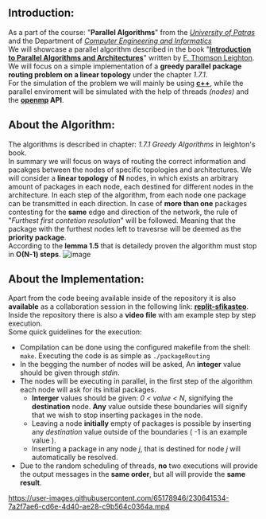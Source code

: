 ## Introduction: 
As a part of the course: "**Parallel Algorithms**" from the *[University of Patras](https://www.upatras.gr/en/)* and the Department of *[Computer Engineering and Informatics](https://www.ceid.upatras.gr/en/)*    
We will showcase a parallel algorithm described in the book "**[Introduction to Parallel Algorithms and Architectures](https://www.elsevier.com/books/introduction-to-parallel-algorithms-and-architectures/leighton/978-1-4832-0772-8)**" written by [F. Thomson Leighton](https://en.wikipedia.org/wiki/F._Thomson_Leighton).   
We will focus on a simple implementation of a **greedy parallel package routing problem on a linear topology** under the chapter *1.7.1*.       
For the simulation of the problem we will mainly be using **[c++](https://en.wikipedia.org/wiki/C++)**, while the parallel enviroment will be simulated with the help of threads *(nodes)* and the **[openmp](https://www.openmp.org/) API**.   
  
## About the Algorithm:
The algorithms is described in chapter: *1.7.1 Greedy Algorithms* in leighton's book.  
In summary we will focus on ways of routing the correct information and pacakges between the nodes of specific topologies and architectures.
We will consider a **linear topology** of **N** nodes, in which exists an arbitrary amount of packages in each node, each destined for different nodes in the architecture.
In each step of the algorithm, from each node one package can be transmitted in each direction. In case of **more than one** packages contesting for the **same** edge and direction of the network, the rule of "*Furthest first contetion resolution*" will be followed. Meaning that the package with the furthest nodes left to travesrse will be deemed as the **priority package**.  
According to the **lemma 1.5** that is detailedy proven the algorithm must stop in **O(N-1) steps**.
![image](https://user-images.githubusercontent.com/65178946/230637725-4fa2a6e7-53f4-4b11-a64e-38b2ab376368.png)

## About the Implementation:
Apart from the code beeing available inside of the repository it is also **available** as a collaboration session in the following link: **[replit-sfikasteo](https://replit.com/join/crhukhrgol-sfikasteo)**. Inside the repository there is also a **video file** with am example step by step execution.  
Some quick guidelines for the execution:
* Compilation can be done using the configured makefile from the shell: `make`. Executing the code is as simple as `./packageRouting`
* In the begging the number of nodes will be asked, An **integer** value should be given through *stdin*.
* The nodes will be executing in parallel, in the first step of the algorithm each node will ask for its initial packages.
  * **Interger** values should be given: *0 < value < N*, signifying the **destination** node. **Any** value outside these boundaries will signify that we wish to stop inserting packages in the node.
  * Leaving a node **initially** empty of packages is possible by inserting any *destination* value outside of the boundaries ( -1 is an example value ).
  * Inserting a package in any node *j*, that is destined for node *j* will automatically be resolved.
* Due to the random scheduling of threads, **no** two executions will provide the output messages in the **same order**, but all will provide the **same result**.   

https://user-images.githubusercontent.com/65178946/230641534-7a2f7ae6-cd6e-4d40-ae28-c9b564c0364a.mp4


